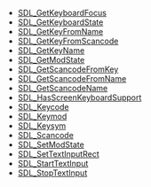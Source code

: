 <!-- BEGIN CATEGORY LIST -->
- [SDL_GetKeyboardFocus](SDL_GetKeyboardFocus.md)
- [SDL_GetKeyboardState](SDL_GetKeyboardState.md)
- [SDL_GetKeyFromName](SDL_GetKeyFromName.md)
- [SDL_GetKeyFromScancode](SDL_GetKeyFromScancode.md)
- [SDL_GetKeyName](SDL_GetKeyName.md)
- [SDL_GetModState](SDL_GetModState.md)
- [SDL_GetScancodeFromKey](SDL_GetScancodeFromKey.md)
- [SDL_GetScancodeFromName](SDL_GetScancodeFromName.md)
- [SDL_GetScancodeName](SDL_GetScancodeName.md)
- [SDL_HasScreenKeyboardSupport](SDL_HasScreenKeyboardSupport.md)
- [SDL_Keycode](SDL_Keycode.md)
- [SDL_Keymod](SDL_Keymod.md)
- [SDL_Keysym](SDL_Keysym.md)
- [SDL_Scancode](SDL_Scancode.md)
- [SDL_SetModState](SDL_SetModState.md)
- [SDL_SetTextInputRect](SDL_SetTextInputRect.md)
- [SDL_StartTextInput](SDL_StartTextInput.md)
- [SDL_StopTextInput](SDL_StopTextInput.md)
<!-- END CATEGORY LIST -->
